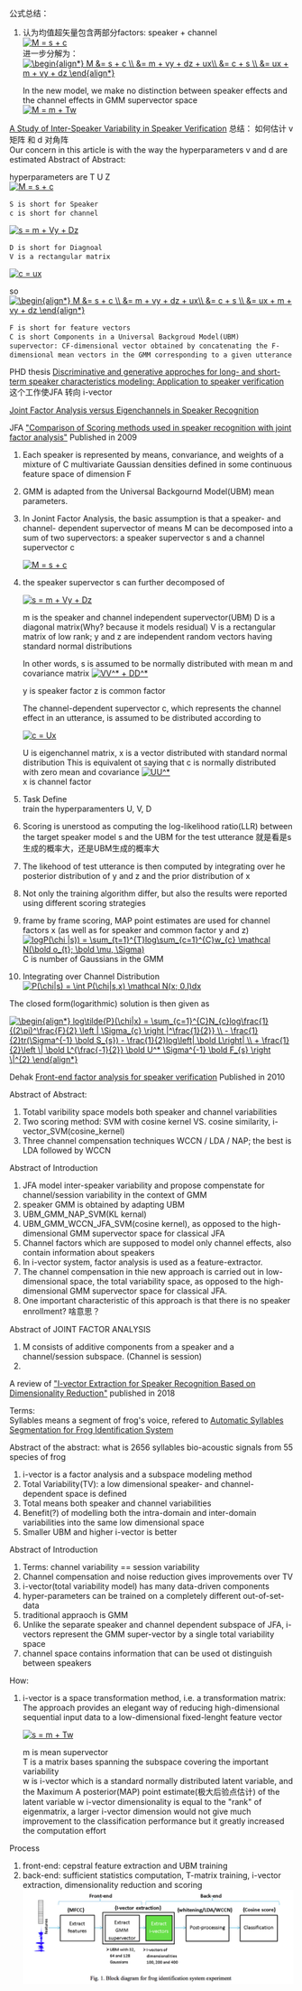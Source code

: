 公式总结：
1. 认为均值超矢量包含两部分factors: speaker + channel  
<a href="https://www.codecogs.com/eqnedit.php?latex=M&space;=&space;s&space;&plus;&space;c" target="_blank"><img src="https://latex.codecogs.com/gif.latex?M&space;=&space;s&space;&plus;&space;c" title="M = s + c" /></a>  
    进一步分解为：  
<a href="https://www.codecogs.com/eqnedit.php?latex=\begin{align*}&space;M&space;&=&space;s&space;&plus;&space;c&space;\\&space;&=&space;m&space;&plus;&space;vy&space;&plus;&space;dz&space;&plus;&space;ux\\&space;&=&space;c&space;&plus;&space;s&space;\\&space;&=&space;ux&space;&plus;&space;m&space;&plus;&space;vy&space;&plus;&space;dz&space;\end{align*}" target="_blank"><img src="https://latex.codecogs.com/gif.latex?\begin{align*}&space;M&space;&=&space;s&space;&plus;&space;c&space;\\&space;&=&space;m&space;&plus;&space;vy&space;&plus;&space;dz&space;&plus;&space;ux\\&space;&=&space;c&space;&plus;&space;s&space;\\&space;&=&space;ux&space;&plus;&space;m&space;&plus;&space;vy&space;&plus;&space;dz&space;\end{align*}" title="\begin{align*} M &= s + c \\ &= m + vy + dz + ux\\ &= c + s \\ &= ux + m + vy + dz \end{align*}" /></a>

    In the new model, we make no distinction between speaker effects and the channel effects in GMM supervector space  
<a href="https://www.codecogs.com/eqnedit.php?latex=M&space;=&space;m&space;&plus;&space;Tw" target="_blank"><img src="https://latex.codecogs.com/gif.latex?M&space;=&space;m&space;&plus;&space;Tw" title="M = m + Tw" /></a>



[A Study of Inter-Speaker Variability in Speaker Verification](http://citeseerx.ist.psu.edu/viewdoc/download?doi=10.1.1.494.6825&rep=rep1&type=pdf)
总结： 如何估计 v矩阵 和 d 对角阵  
Our concern in this article is with the way the hyperparameters v and d are estimated 
Abstract of Abstract:

hyperparameters are T U Z   
    <a href="https://www.codecogs.com/eqnedit.php?latex=M&space;=&space;s&space;&plus;&space;c" target="_blank"><img src="https://latex.codecogs.com/gif.latex?M&space;=&space;s&space;&plus;&space;c" title="M = s + c" /></a>
    
    S is short for Speaker
    c is short for channel
  <a href="https://www.codecogs.com/eqnedit.php?latex=s&space;=&space;m&space;&plus;&space;Vy&space;&plus;&space;Dz" target="_blank"><img src="https://latex.codecogs.com/gif.latex?s&space;=&space;m&space;&plus;&space;Vy&space;&plus;&space;Dz" title="s = m + Vy + Dz" /></a>

    D is short for Diagnoal   
    V is a rectangular matrix

<a href="https://www.codecogs.com/eqnedit.php?latex=c&space;=&space;ux" target="_blank"><img src="https://latex.codecogs.com/gif.latex?c&space;=&space;ux" title="c = ux" /></a>

so   
<a href="https://www.codecogs.com/eqnedit.php?latex=\begin{align*}&space;M&space;&=&space;s&space;&plus;&space;c&space;\\&space;&=&space;m&space;&plus;&space;vy&space;&plus;&space;dz&space;&plus;&space;ux\\&space;&=&space;c&space;&plus;&space;s&space;\\&space;&=&space;ux&space;&plus;&space;m&space;&plus;&space;vy&space;&plus;&space;dz&space;\end{align*}" target="_blank"><img src="https://latex.codecogs.com/gif.latex?\begin{align*}&space;M&space;&=&space;s&space;&plus;&space;c&space;\\&space;&=&space;m&space;&plus;&space;vy&space;&plus;&space;dz&space;&plus;&space;ux\\&space;&=&space;c&space;&plus;&space;s&space;\\&space;&=&space;ux&space;&plus;&space;m&space;&plus;&space;vy&space;&plus;&space;dz&space;\end{align*}" title="\begin{align*} M &= s + c \\ &= m + vy + dz + ux\\ &= c + s \\ &= ux + m + vy + dz \end{align*}" /></a>

    F is short for feature vectors
    C is short Components in a Universal Backgroud Model(UBM)
    supervector: CF-dimensional vector obtained by concatenating the F-dimensional mean vectors in the GMM corresponding to a given utterance
 

PHD thesis [Discriminative and generative approches for long- and short-term speaker characteristics modeling: Application to speaker verification](http://espace.etsmtl.ca/33/1/DEHAK_Najim.pdf)
这个工作使JFA 转向 i-vector 

[Joint Factor Analysis versus Eigenchannels in Speaker Recognition](https://www.crim.ca/perso/patrick.kenny/FASysJ.pdf)


JFA ["Comparison of Scoring methods used in speaker recognition with joint factor analysis"](http://citeseerx.ist.psu.edu/viewdoc/download?doi=10.1.1.535.8896&rep=rep1&type=pdf)
Published in 2009

1. Each speaker is represented by means, convariance, and weights of a mixture of C multivariate Gaussian densities defined in some continuous feature space of dimension F
2. GMM is adapted from the Universal Backgournd Model(UBM) mean parameters.
3. In Jonint Factor Analysis, the basic assumption is that a speaker- and channel- dependent supervector of means M can be decomposed into a sum of two supervectors: a speaker supervector s and a channel supervector c
 
     <a href="https://www.codecogs.com/eqnedit.php?latex=M&space;=&space;s&space;&plus;&space;c" target="_blank"><img src="https://latex.codecogs.com/gif.latex?M&space;=&space;s&space;&plus;&space;c" title="M = s + c" /></a>

4. the speaker supervector s can further decomposed of 

    <a href="https://www.codecogs.com/eqnedit.php?latex=s&space;=&space;m&space;&plus;&space;Vy&space;&plus;&space;Dz" target="_blank"><img src="https://latex.codecogs.com/gif.latex?s&space;=&space;m&space;&plus;&space;Vy&space;&plus;&space;Dz" title="s = m + Vy + Dz" /></a>

    m is the speaker and channel independent supervector(UBM)
    D is a diagonal matrix(Why? because it models residual)
    V is a rectangular matrix of low rank;
    y and z are independent random vectors having standard normal distributions

    In other words, s is assumed to be normally distributed with mean m and covariance matrix  <a href="https://www.codecogs.com/eqnedit.php?latex=VV^*&space;&plus;&space;DD^*" target="_blank"><img src="https://latex.codecogs.com/gif.latex?VV^*&space;&plus;&space;DD^*" title="VV^* + DD^*" /></a>
 
    y is speaker factor
    z is common factor

    The channel-dependent supervector c, which represents the channel effect in an utterance, is assumed to be distributed according to 

   <a href="https://www.codecogs.com/eqnedit.php?latex=c&space;=&space;Ux" target="_blank"><img src="https://latex.codecogs.com/gif.latex?c&space;=&space;Ux" title="c = Ux" /></a>

    U is eigenchannel matrix, x is a vector distributed with standard normal distribution
    This is equivalent ot saying that c is normally distributed with zero mean and covariance <a href="https://www.codecogs.com/eqnedit.php?latex=UU^*" target="_blank"><img src="https://latex.codecogs.com/gif.latex?UU^*" title="UU^*" /></a>  
    x is channel factor

5. Task Define  
    train the hyperparamenters U, V, D
6. Scoring is unerstood as computing the log-likelihood ratio(LLR) between the target speaker model s and the UBM for the test utterance
   就是看是s 生成的概率大，还是UBM生成的概率大
7. The likehood of test utterance is then computed by integrating over he posterior distribution of y and z and the prior distribution of x
8. Not only the training algorithm differ, but also the results were reported using different scoring strategies
9. frame by frame scoring, MAP point estimates are used for channel factors x (as well as for speaker and common factor y and z)
<a href="https://www.codecogs.com/eqnedit.php?latex=logP(\chi&space;|s))&space;=&space;\sum_{t=1}^{T}log\sum_{c=1}^{C}w_{c}&space;\mathcal&space;N(\bold&space;o_{t};&space;\bold&space;\mu,&space;\Sigma)" target="_blank"><img src="https://latex.codecogs.com/gif.latex?logP(\chi&space;|s))&space;=&space;\sum_{t=1}^{T}log\sum_{c=1}^{C}w_{c}&space;\mathcal&space;N(\bold&space;o_{t};&space;\bold&space;\mu,&space;\Sigma)" title="logP(\chi |s)) = \sum_{t=1}^{T}log\sum_{c=1}^{C}w_{c} \mathcal N(\bold o_{t}; \bold \mu, \Sigma)" /></a>  
C is number of Gaussians in the GMM
10. Integrating over Channel Distribution  
<a href="https://www.codecogs.com/eqnedit.php?latex=P(\chi|s)&space;=&space;\int&space;P(\chi|s,x)&space;\mathcal&space;N(x;&space;0,I)dx" target="_blank"><img src="https://latex.codecogs.com/gif.latex?P(\chi|s)&space;=&space;\int&space;P(\chi|s,x)&space;\mathcal&space;N(x;&space;0,I)dx" title="P(\chi|s) = \int P(\chi|s,x) \mathcal N(x; 0,I)dx" /></a>

The closed form(logarithmic) solution is then given as

<a href="https://www.codecogs.com/eqnedit.php?latex=\begin{align*}&space;log\tilde{P}(\chi|x)&space;=&space;\sum_{c=1}^{C}N_{c}log\frac{1}{(2\pi)^\frac{F}{2}&space;\left&space;|&space;\Sigma_{c}&space;\right&space;|^\frac{1}{2}}&space;\\&space;-&space;\frac{1}{2}tr(\Sigma^{-1}&space;\bold&space;S_{s})&space;-&space;\frac{1}{2}log\left|&space;\bold&space;L\right|&space;\\&space;&plus;&space;\frac{1}{2}\left&space;\|&space;\bold&space;L^{\frac{-1}{2}}&space;\bold&space;U^*&space;\Sigma^{-1}&space;\bold&space;F_{s}&space;\right&space;\|^{2}&space;\end{align*}" target="_blank"><img src="https://latex.codecogs.com/gif.latex?\begin{align*}&space;log\tilde{P}(\chi|x)&space;=&space;\sum_{c=1}^{C}N_{c}log\frac{1}{(2\pi)^\frac{F}{2}&space;\left&space;|&space;\Sigma_{c}&space;\right&space;|^\frac{1}{2}}&space;\\&space;-&space;\frac{1}{2}tr(\Sigma^{-1}&space;\bold&space;S_{s})&space;-&space;\frac{1}{2}log\left|&space;\bold&space;L\right|&space;\\&space;&plus;&space;\frac{1}{2}\left&space;\|&space;\bold&space;L^{\frac{-1}{2}}&space;\bold&space;U^*&space;\Sigma^{-1}&space;\bold&space;F_{s}&space;\right&space;\|^{2}&space;\end{align*}" title="\begin{align*} log\tilde{P}(\chi|x) = \sum_{c=1}^{C}N_{c}log\frac{1}{(2\pi)^\frac{F}{2} \left | \Sigma_{c} \right |^\frac{1}{2}} \\ - \frac{1}{2}tr(\Sigma^{-1} \bold S_{s}) - \frac{1}{2}log\left| \bold L\right| \\ + \frac{1}{2}\left \| \bold L^{\frac{-1}{2}} \bold U^* \Sigma^{-1} \bold F_{s} \right \|^{2} \end{align*}" /></a>

Dehak [Front-end factor analysis for speaker verification](http://habla.dc.uba.ar/gravano/ith-2014/presentaciones/Dehak_et_al_2010.pdf)
Published in 2010

Abstract of Abstract:
1. Totabl varibility space models both speaker and channel variabilities
2. Two scoring method: SVM with cosine kernel VS. cosine similarity, i-vector_SVM(cosine_kernel)
3. Three channel compensation techniques WCCN / LDA / NAP; the best is LDA followed by WCCN 

Abstract of Introduction
1. JFA model inter-speaker variability and propose compenstate for channel/session variability in the context of GMM
2. speaker GMM is obtained by adapting UBM 
3. UBM_GMM_NAP_SVM(KL kernal)
4. UBM_GMM_WCCN_JFA_SVM(cosine kernel), as opposed to the high-dimensional GMM supervector space for classical JFA
5. Channel factors which are supposed to model only channel effects, also contain information about speakers
6. In i-vector system, factor analysis is used as a feature-extractor.
7. The channel compensation in thie new approach is carried out in low-dimensional space, the total variability space, as opposed to the high-dimensional GMM supervector space for classical JFA.
8. One important characteristic of this approach is that there is no speaker enrollment? 啥意思？

Abstract of JOINT FACTOR ANALYSIS
1. M consists of additive components from a speaker and a channel/session subspace. (Channel is session)
2. 



A review of  ["I-vector Extraction for Speaker Recognition Based on Dimensionality Reduction"](https://pdf.sciencedirectassets.com/280203/1-s2.0-S1877050918X00118/1-s2.0-S1877050918314042/main.pdf?x-amz-security-token=AgoJb3JpZ2luX2VjEHoaCXVzLWVhc3QtMSJGMEQCIDIEP4zGiqfC0hbEv7pZCx9edyUc0oe0jlzJVlnMGiOfAiBRKrfBAznANc45m85IW5CQ%2BeJ3NdKIyG8v%2FmUJwtkXXyraAwhSEAIaDDA1OTAwMzU0Njg2NSIMpUe1wwSVD9oIBk5fKrcD9gZTuQLraKsF%2Fc8EE87OEMn1dSpVFItkJDQTXlNYbkqXYNfflF%2F1dLGn1r1R8s7J0Ixkz88DVT2lj0S3FpypSbOpSbT0xGv8mVCYPjapvTmIHubJqE6JEym06qNJpFaopyePwR0tycIYy09Szfxq6fLbWTy229Rcifaqj%2FAPKXWxUozf010FWsZKuAORZHkrdCqJe3HpLpd2ULzIC2%2FxuXVBr%2BTF%2BqIzHoiea9E6ycZozeaikOfO%2B3OAOPjGirJVt%2FKzWbhwEDJhdcGXbOalL0Y8aeI6XjEcEgz4VzRery6cuKWLqoF047E0cSdP6MnLbYQNiGdIm%2FWUqWwQZOvCvnjcduYaW5NnRehNmF9ELMw14hyC6AS74HpCH3YwkKfj%2Ft2fW5ZKPLFTy077gNB4qCmQD4Al8K0KisVk4hjNJSw0WdaxOc9nmdpU5BCxuWG%2BTHHK4fC5m7HNxwCyFxTzQyH05DVixIbraExN5oz69W1qnxOA%2BBpDXWB44b6opwyrAg7weg1E6loAPq8AUcqpfw1DC2va7mBxCZYC9LuLv%2BRB%2F0iBfl8q%2BO%2FlidugIjZweU0416gPNTDixOTlBTq1AbGMZSqNnClInctK%2B6cNm%2BHCJS1rk7qvyjph384ZbFXD6dEyM6E2KyDEIoUDtuVq9WLquQ2uTVpqHkFV5H0CdbOxuzdaOoD7dLaWTlX5e5yD2bFSOKO%2FKoVUd5rZw5HUH9exGeQ201MTIS2coMMyxJGnIBKPh8YponVJoyLeuhF%2FMaf7zQ7C4gwXg8xLtG3bHnaefzfH4njiB5oKDWvpEuS74mSO6Fct6NngyE6UKlHv4pGGAso%3D&AWSAccessKeyId=ASIAQ3PHCVTYRYBOUGVA&Expires=1555640659&Signature=saSNSF%2BiTuuyV%2BtWKM1dkletLfU%3D&hash=7263ac8e3a142c2f3e178c3a11a71cc2e902561f244b6548c4946c506875f3ef&host=68042c943591013ac2b2430a89b270f6af2c76d8dfd086a07176afe7c76c2c61&pii=S1877050918314042&tid=spdf-118b68a7-1f5a-4a4a-a34f-44b11b358c1b&sid=50d782432bc9b345795a46a950b23b7f8603gxrqb&type=client)
published in 2018

Terms:   
Syllables means a segment of frog's voice, refered to [Automatic Syllables Segmentation for Frog Identification System](https://www.researchgate.net/profile/Dzati_Ramli/publication/251232572_Automatic_Syllables_Segmentation_for_Frog_Identification_System/links/02e7e51ef4a074b0d2000000.pdf)

Abstract of the abstract:
what is 2656 syllables bio-acoustic signals from 55 species of frog
1. i-vector is a factor analysis and a subspace modeling method
2. Total Variability(TV): a low dimensional speaker- and channel-dependent space is defined
3. Total means both speaker and channel variabilities
4. Benefit(?) of modelling both the intra-domain and inter-domain variabilities into the same low dimensional space
5. Smaller UBM and higher i-vector is better


Abstract of Introduction
1. Terms: channel variability == session variability 
2. Channel compensation and noise reduction gives improvements over TV
3. i-vector(total variability model) has many data-driven components 
4. hyper-parameters can be trained on a completely different out-of-set-data
5. traditional appraoch is GMM 
6. Unlike the separate speaker and channel dependent subspace of JFA, i-vectors represent the GMM super-vector by a single total variability space
7. channel space contains information that can be used ot distinguish between speakers

How:
1. i-vector is a space transformation method, i.e. a transformation matrix: The approach provides an elegant way of reducing high-dimensional sequential input data to a low-dimensional fixed-lenght feature vector

    <a href="https://www.codecogs.com/eqnedit.php?latex=s&space;=&space;m&space;&plus;&space;Tw" target="_blank"><img src="https://latex.codecogs.com/gif.latex?s&space;=&space;m&space;&plus;&space;Tw" title="s = m + Tw" /></a>  

    m is mean supervector  
    T is a matrix bases spanning the subspace covering the important variability  
    w is i-vector which is a standard normally distributed latent variable, and the Maximum A posterior(MAP) point estimate(极大后验点估计) of the latent variable w
    i-vector dimensionality is equal to the "rank" of eigenmatrix, a larger i-vector dimension would not give much improvement to the classification performance but it greatly increased the computation effort
    
  
Process
1. front-end: cepstral feature extraction and UBM training
2. back-end: sufficient statistics computation, T-matrix training, i-vector extraction, dimensionality reduction and scoring  
![](https://github.com/glynpu/voiceprint_review/blob/master/jpeg/block_diagram_for_frog_identification_system_experiment.png)
